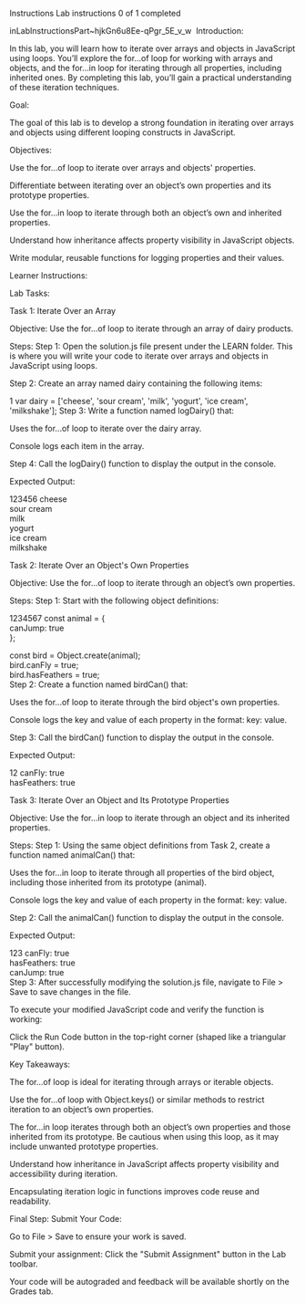 Instructions
Lab instructions
0 of 1 completed


inLabInstructionsPart~hjkGn6u8Ee-qPgr_5E_v_w
​
Introduction:

In this lab, you will learn how to iterate over arrays and objects in JavaScript using loops. You’ll explore the for...of loop for working with arrays and objects, and the for...in loop for iterating through all properties, including inherited ones. By completing this lab, you’ll gain a practical understanding of these iteration techniques. 

Goal:

The goal of this lab is to develop a strong foundation in iterating over arrays and objects using different looping constructs in JavaScript.

Objectives: 

Use the for...of loop to iterate over arrays and objects' properties. 

Differentiate between iterating over an object’s own properties and its prototype properties.

Use the for...in loop to iterate through both an object’s own and inherited properties.

Understand how inheritance affects property visibility in JavaScript objects.

Write modular, reusable functions for logging properties and their values.

Learner Instructions: 

Lab Tasks: 

Task 1: Iterate Over an Array

Objective: Use the for...of loop to iterate through an array of dairy products.

Steps:
Step 1: Open the solution.js file present under the LEARN folder. This is where you will write your code to iterate over arrays and objects in JavaScript using loops.

Step 2: Create an array named dairy containing the following items: 

1
var dairy = ['cheese', 'sour cream', 'milk', 'yogurt', 'ice cream', 'milkshake'];
Step 3: Write a function named logDairy() that: 

Uses the for...of loop to iterate over the dairy array.

Console logs each item in the array. 

Step 4: Call the logDairy() function to display the output in the console. 

Expected Output: 

123456
cheese  
sour cream  
milk  
yogurt  
ice cream  
milkshake 

Task 2: Iterate Over an Object's Own Properties  

Objective: Use the for...of loop to iterate through an object’s own properties. 

Steps:
Step 1: Start with the following object definitions: 

1234567
const animal = {  
    canJump: true  
};  

const bird = Object.create(animal);  
bird.canFly = true;  
bird.hasFeathers = true;  
Step 2: Create a function named birdCan() that:

Uses the for...of loop to iterate through the bird object's own properties.

Console logs the key and value of each property in the format: key: value.

Step 3: Call the birdCan() function to display the output in the console.

Expected Output: 

12
canFly: true  
hasFeathers: true  
 

Task 3: Iterate Over an Object and Its Prototype Properties

Objective: Use the for...in loop to iterate through an object and its inherited properties.

Steps:
Step 1: Using the same object definitions from Task 2, create a function named animalCan() that:

Uses the for...in loop to iterate through all properties of the bird object, including those inherited from its prototype (animal).

Console logs the key and value of each property in the format: key: value.

Step 2: Call the animalCan() function to display the output in the console.

Expected Output:

123
canFly: true  
hasFeathers: true  
canJump: true  
Step 3: After successfully modifying the solution.js file, navigate to File > Save to save changes in the file.  

To execute your modified JavaScript code and verify the function is working:

Click the Run Code button in the top-right corner (shaped like a triangular "Play" button).

Key Takeaways:

The for...of loop is ideal for iterating through arrays or iterable objects.

Use the for...of loop with Object.keys() or similar methods to restrict iteration to an object’s own properties.

The for...in loop iterates through both an object’s own properties and those inherited from its prototype. Be cautious when using this loop, as it may include unwanted prototype properties. 

Understand how inheritance in JavaScript affects property visibility and accessibility during iteration.

Encapsulating iteration logic in functions improves code reuse and readability.

Final Step: Submit Your Code:

Go to File > Save to ensure your work is saved.

Submit your assignment: Click the "Submit Assignment" button in the Lab toolbar.  

Your code will be autograded and feedback will be available shortly on the Grades tab.